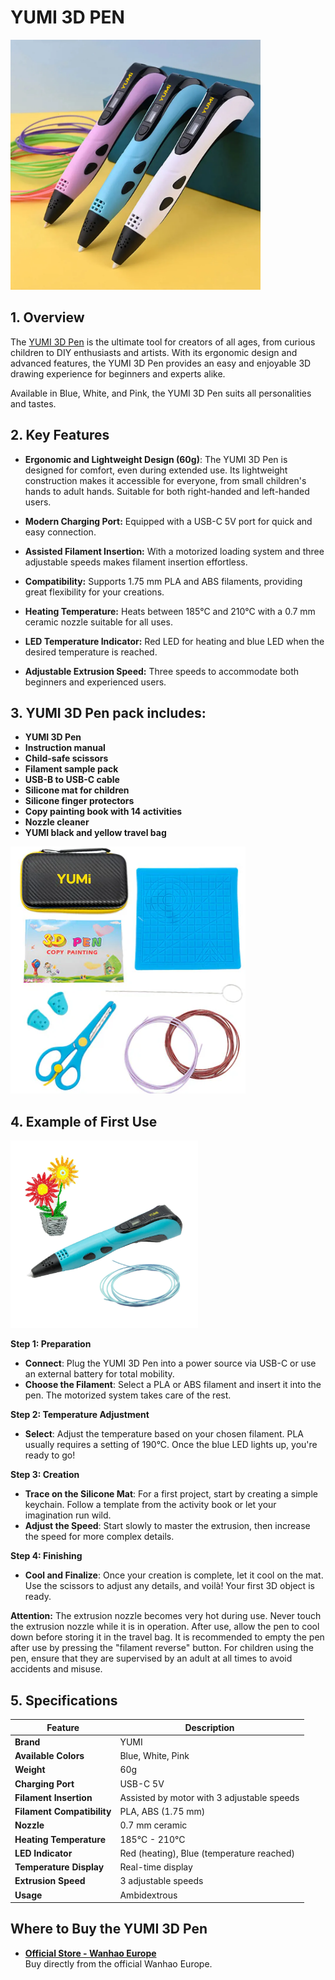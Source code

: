# YUMI 3D PEN

<img src="../../img/3d_pen/YUMI-3D-PEN-1.webp" alt="YUMI - 3D PEN" width="400">

##  1. Overview

The [YUMI 3D Pen](https://wanhao-europe.com/en/products/yumi-stylo-3d-3d-pen-enfant-children?variant=49236914995540) is the ultimate tool for creators of all ages, from curious children to DIY enthusiasts and artists. With its ergonomic design and advanced features, the YUMI 3D Pen provides an easy and enjoyable 3D drawing experience for beginners and experts alike. 

Available in Blue, White, and Pink, the YUMI 3D Pen suits all personalities and tastes.


## 2. Key Features

- **Ergonomic and Lightweight Design (60g)**: The YUMI 3D Pen is designed for comfort, even during extended use. Its lightweight construction makes it accessible for everyone, from small children's hands to adult hands. Suitable for both right-handed and left-handed users.

- **Modern Charging Port:** Equipped with a USB-C 5V port for quick and easy connection.

- **Assisted Filament Insertion:** With a motorized loading system and three adjustable speeds makes filament insertion effortless. 

- **Compatibility:** Supports 1.75 mm PLA and ABS filaments, providing great flexibility for your creations.

- **Heating Temperature:** Heats between 185°C and 210°C with a 0.7 mm ceramic nozzle suitable for all uses.

- **LED Temperature Indicator:** Red LED for heating and blue LED when the desired temperature is reached.

- **Adjustable Extrusion Speed:** Three speeds to accommodate both beginners and experienced users.


## 3. YUMI 3D Pen pack includes:

- **YUMI 3D Pen**  
- **Instruction manual** 
- **Child-safe scissors**  
- **Filament sample pack**  
- **USB-B to USB-C cable**  
- **Silicone mat for children**  
- **Silicone finger protectors** 
- **Copy painting book with 14 activities** 
- **Nozzle cleaner**   
- **YUMI black and yellow travel bag**  

![YUMI 3D PEN - Pack](../../img/3d_pen/YUMI-3D-PEN-3.png)

## 4. Example of First Use

<img src="../../img/3d_pen/YUMI-3D-PEN-4.webp" alt="YUMI - 3D PEN" width="300">

**Step 1: Preparation**



- **Connect**: Plug the YUMI 3D Pen into a power source via USB-C or use an external battery for total mobility.
- **Choose the Filament**: Select a PLA or ABS filament and insert it into the pen. The motorized system takes care of the rest.

**Step 2: Temperature Adjustment**

- **Select**: Adjust the temperature based on your chosen filament. PLA usually requires a setting of 190°C. Once the blue LED lights up, you're ready to go!

**Step 3: Creation**

- **Trace on the Silicone Mat**: For a first project, start by creating a simple keychain. Follow a template from the activity book or let your imagination run wild.
- **Adjust the Speed**: Start slowly to master the extrusion, then increase the speed for more complex details.

**Step 4: Finishing**

- **Cool and Finalize**: Once your creation is complete, let it cool on the mat. Use the scissors to adjust any details, and voilà! Your first 3D object is ready.


**Attention:** The extrusion nozzle becomes very hot during use. Never touch the extrusion nozzle while it is in operation. After use, allow the pen to cool down before storing it in the travel bag. It is recommended to empty the pen after use by pressing the "filament reverse" button. For children using the pen, ensure that they are supervised by an adult at all times to avoid accidents and misuse.


## 5. Specifications

| **Feature**                  | **Description**                     |
|------------------------------|-------------------------------------|
| **Brand**                    | YUMI                                |
| **Available Colors**         | Blue, White, Pink                   |
| **Weight**                   | 60g                                 |
| **Charging Port**            | USB-C 5V                            |
| **Filament Insertion**       | Assisted by motor with 3 adjustable speeds |
| **Filament Compatibility**   | PLA, ABS (1.75 mm)                  |
| **Nozzle**                   | 0.7 mm ceramic                      |
| **Heating Temperature**      | 185°C - 210°C                       |
| **LED Indicator**            | Red (heating), Blue (temperature reached) |
| **Temperature Display**      | Real-time display                   |
| **Extrusion Speed**          | 3 adjustable speeds                 |
| **Usage**                    | Ambidextrous                        |



## Where to Buy the YUMI 3D Pen
- **[Official Store - Wanhao Europe](https://wanhao-europe.com/)**  
  Buy directly from the official Wanhao Europe.